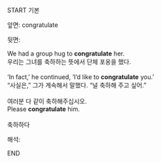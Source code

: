START
기본

앞면:
congratulate


뒷면:
<div>We had a group hug to <strong>congratulate</strong> her. </div><div><div>우리는 그녀를 축하하는 뜻에서 단체 포옹을 했다.</div></div><br><div>‘In fact,’ he continued, ‘I’d like to <strong>congratulate</strong> you.’ </div><div><div>“사실은,” 그가 계속해서 말했다. “널 축하해 주고 싶어.”</div></div><div><br></div><div><div><div>여러분 다 같이 축하해주십시오.</div></div><div><div>Please <strong>congratulate</strong> him.</div></div></div><br>축하하다<br>


해석:

END